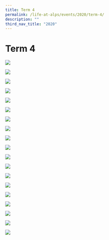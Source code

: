 ```yaml
---
title: Term 4
permalink: /life-at-alps/events/2020/term-4/
description: ""
third_nav_title: "2020"
---
```

# **Term 4**
 
  
![](/images/Slide2%20(7).jpg)

![](/images/Slide3%20(5).jpg)

![](/images/Slide4%20(3).jpg)  
  
![](/images/Slide6%20(2).jpg)
 
![](/images/Slide7%20(1).jpg)
  
![](/images/Slide8%20(1).jpg)
  
![](/images/Slide9.jpg)
  
![](/images/Slide10.jpg)

![](/images/Slide11.jpg)
  
![](/images/Slide12.jpg)

![](/images/Slide13.jpg)
  
![](/images/Slide14.jpg)
  
![](/images/Slide15.jpg)
  
![](/images/Slide16.jpg)
  
![](/images/Slide17.jpg)
  
![](/images/Slide18.jpg)
  
![](/images/Slide19.jpg)
  
![](/images/Slide20.jpg)
  
![](/images/Slide21.jpg)